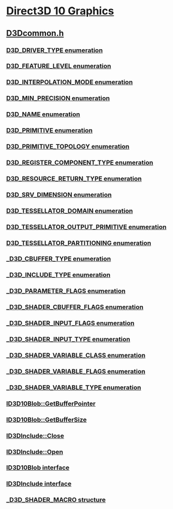 # [Direct3D 10 Graphics](../_direct3d10/index.md)
## [D3Dcommon.h](index.md)
### [D3D_DRIVER_TYPE enumeration](../d3dcommon/ne-d3dcommon-d3d_driver_type.md)
### [D3D_FEATURE_LEVEL enumeration](../d3dcommon/ne-d3dcommon-d3d_feature_level.md)
### [D3D_INTERPOLATION_MODE enumeration](../d3dcommon/ne-d3dcommon-d3d_interpolation_mode.md)
### [D3D_MIN_PRECISION enumeration](../d3dcommon/ne-d3dcommon-d3d_min_precision.md)
### [D3D_NAME enumeration](../d3dcommon/ne-d3dcommon-d3d_name.md)
### [D3D_PRIMITIVE enumeration](../d3dcommon/ne-d3dcommon-d3d_primitive.md)
### [D3D_PRIMITIVE_TOPOLOGY enumeration](../d3dcommon/ne-d3dcommon-d3d_primitive_topology.md)
### [D3D_REGISTER_COMPONENT_TYPE enumeration](../d3dcommon/ne-d3dcommon-d3d_register_component_type.md)
### [D3D_RESOURCE_RETURN_TYPE enumeration](../d3dcommon/ne-d3dcommon-d3d_resource_return_type.md)
### [D3D_SRV_DIMENSION enumeration](../d3dcommon/ne-d3dcommon-d3d_srv_dimension.md)
### [D3D_TESSELLATOR_DOMAIN enumeration](../d3dcommon/ne-d3dcommon-d3d_tessellator_domain.md)
### [D3D_TESSELLATOR_OUTPUT_PRIMITIVE enumeration](../d3dcommon/ne-d3dcommon-d3d_tessellator_output_primitive.md)
### [D3D_TESSELLATOR_PARTITIONING enumeration](../d3dcommon/ne-d3dcommon-d3d_tessellator_partitioning.md)
### [_D3D_CBUFFER_TYPE enumeration](../d3dcommon/ne-d3dcommon-_d3d_cbuffer_type.md)
### [_D3D_INCLUDE_TYPE enumeration](../d3dcommon/ne-d3dcommon-_d3d_include_type.md)
### [_D3D_PARAMETER_FLAGS enumeration](../d3dcommon/ne-d3dcommon-_d3d_parameter_flags.md)
### [_D3D_SHADER_CBUFFER_FLAGS enumeration](../d3dcommon/ne-d3dcommon-_d3d_shader_cbuffer_flags.md)
### [_D3D_SHADER_INPUT_FLAGS enumeration](../d3dcommon/ne-d3dcommon-_d3d_shader_input_flags.md)
### [_D3D_SHADER_INPUT_TYPE enumeration](../d3dcommon/ne-d3dcommon-_d3d_shader_input_type.md)
### [_D3D_SHADER_VARIABLE_CLASS enumeration](../d3dcommon/ne-d3dcommon-_d3d_shader_variable_class.md)
### [_D3D_SHADER_VARIABLE_FLAGS enumeration](../d3dcommon/ne-d3dcommon-_d3d_shader_variable_flags.md)
### [_D3D_SHADER_VARIABLE_TYPE enumeration](../d3dcommon/ne-d3dcommon-_d3d_shader_variable_type.md)
### [ID3D10Blob::GetBufferPointer](../d3dcommon/nf-d3dcommon-id3d10blob-getbufferpointer.md)
### [ID3D10Blob::GetBufferSize](../d3dcommon/nf-d3dcommon-id3d10blob-getbuffersize.md)
### [ID3DInclude::Close](../d3dcommon/nf-d3dcommon-id3dinclude-close.md)
### [ID3DInclude::Open](../d3dcommon/nf-d3dcommon-id3dinclude-open.md)
### [ID3D10Blob interface](../d3dcommon/nn-d3dcommon-id3d10blob.md)
### [ID3DInclude interface](../d3dcommon/nn-d3dcommon-id3dinclude.md)
### [_D3D_SHADER_MACRO structure](../d3dcommon/ns-d3dcommon-_d3d_shader_macro.md)
